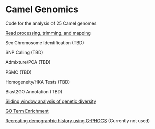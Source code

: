 # Camel Genomics
Code for the analysis of 25 Camel genomes

[Read processing, trimming, and mapping](./read_processing.md)

Sex Chromosome Identification (TBD)

SNP Calling (TBD)

Admixture/PCA (TBD)

PSMC (TBD)

Homogeneity/HKA Tests (TBD)

Blast2GO Annotation (TBD)

[Sliding window analysis of genetic diversity](./window_diversity.md)

[GO Term Enrichment](./GO_enrichment.md)

[Recreating demographic history using G-PHOCS](./g-phocs.md) \(Currently not used\)
